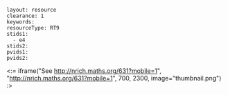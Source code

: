 ````
layout: resource
clearance: 1
keywords:
resourceType: RT9
stids1: 
  - e4
stids2:
pvids1:
pvids2:

````

<:= iframe("See http://nrich.maths.org/631?mobile=1", "http://nrich.maths.org/631?mobile=1", 700, 2300, image="thumbnail.png") :>

